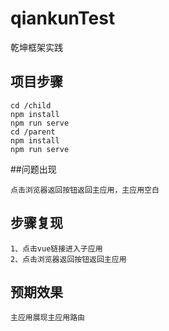 # qiankunTest
乾坤框架实践

## 项目步骤
```
cd /child
npm install
npm run serve
cd /parent
npm install
npm run serve
```
##问题出现
```
点击浏览器返回按钮返回主应用，主应用空白
```
## 步骤复现
```
1、点击vue链接进入子应用
2、点击浏览器返回按钮返回主应用
```

## 预期效果
```
主应用展现主应用路由
```
